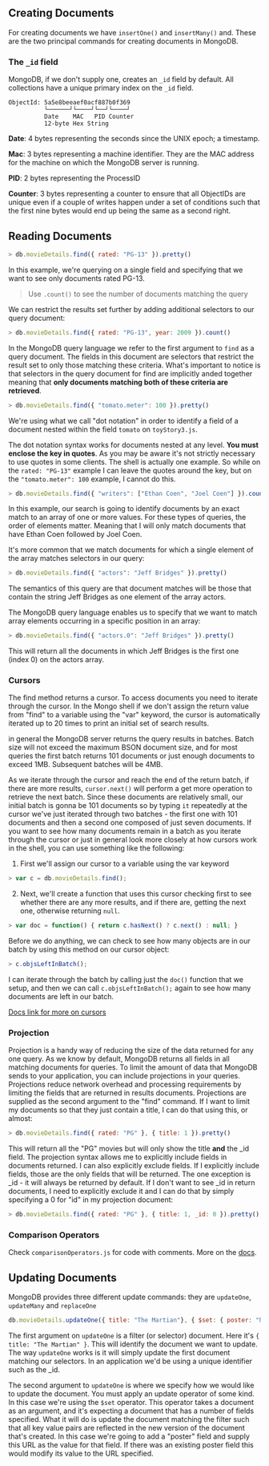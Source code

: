 ## Creating Documents

For creating documents we have `insertOne()` and `insertMany()` and. These are the two principal commands for creating documents in MongoDB. 

### The `_id` field

MongoDB, if we don't supply one, creates an `_id` field by
default. All collections have a unique primary index on the `_id` field. 

```
ObjectId: 5a5e8beeaef0acf887b0f369
          └──────┘└────┘└──┘└────┘
          Date    MAC   PID Counter
          12-byte Hex String
```
**Date**: 4 bytes representing the seconds since the UNIX epoch; a timestamp.

**Mac**: 3 bytes representing a machine identifier. They are the MAC address for the machine on which the
MongoDB server is running.

**PID**: 2 bytes representing the ProcessID

**Counter**: 3 bytes representing a counter to ensure that
all ObjectIDs are unique even if a couple of writes happen under a set of conditions such that the first nine bytes would end up being the same as a second right.

## Reading Documents

```javascript
> db.movieDetails.find({ rated: "PG-13" }).pretty()
```
In this example, we're querying on a single field and specifying that we want to see only documents rated PG-13.
 > Use `.count()` to see the number of documents matching the query
 
We can restrict the results set further by adding additional selectors to our query document:

```javascript
> db.movieDetails.find({ rated: "PG-13", year: 2009 }).count()
```
In the MongoDB query language we refer to the first argument
to `find` as a query document.
The fields in this document are selectors that restrict the result set to only those matching these criteria. What's important to notice is that selectors in the query document for find are implicitly anded together meaning that **only documents matching both of these criteria are
retrieved**.

```javascript
> db.movieDetails.find({ "tomato.meter": 100 }).pretty()
```
We're using what we call "dot notation" in order to identify a field of a document nested within the field `tomato` on `toyStory3.js`.

The dot notation syntax works for documents nested at any level. **You must enclose the key in quotes**. As you may be aware it's not strictly necessary to use quotes in some clients. The shell is actually one example. So
while on the `rated: "PG-13"` example I can leave the quotes around the key, but on the `"tomato.meter": 100` example, I cannot do this.

```javascript
> db.movieDetails.find({ "writers": ["Ethan Coen", "Joel Coen"] }).count()
```

In this example, our search is going to identify documents by an exact match to an array of one or more values. For these types of queries, the order of elements matter. Meaning that I will only match documents that have Ethan Coen followed by Joel Coen.

It's more common that we match documents for which a single element of the array matches selectors in our query:

```javascript
> db.movieDetails.find({ "actors": "Jeff Bridges" }).pretty()
```
The semantics of this query are that document matches will be those that contain the string Jeff Bridges as one element of the array actors.

The MongoDB query language enables us to specify that we want to match array elements occurring in a specific position in an array:

```javascript
> db.movieDetails.find({ "actors.0": "Jeff Bridges" }).pretty()
```

This will return all the documents in which Jeff Bridges is the first one (index 0) on the actors array.

### Cursors

The find method returns a cursor. To access documents you
need to iterate through the cursor. In the Mongo shell if we don't assign the return value from "find" to a variable using the "var" keyword, the cursor is automatically iterated up to 20 times to
print an initial set of search results.

in general the MongoDB server returns the query results in batches. Batch size will not exceed the maximum BSON document size, and for most queries the first batch returns 101 documents or just enough documents to exceed 1MB. Subsequent batches will be 4MB. 

As we iterate through the cursor and reach the end of the return batch, if there are more results, `cursor.next()` will perform a
get more operation to retrieve the next batch. Since these documents are relatively small, our initial batch is gonna be 101 documents so by typing `it` repeatedly at the cursor we've just
iterated through two batches - the first one with 101 documents and then a second one composed of just seven documents. If you want to see how many documents remain in a batch as you iterate through
the cursor or just in general look more closely at how cursors work in the shell, you can use something like the following:

1. First we'll assign our cursor to a variable using the var keyword

```javascript
> var c = db.movieDetails.find();
```
2. Next, we'll create a function that uses this cursor checking first to see whether there are any more results, and if there are, getting the next one, otherwise returning `null`.

```javascript
> var doc = function() { return c.hasNext() ? c.next() : null; }
```

Before we do anything, we can check to see how many objects are
in our batch by using this method on our cursor object:

```javascript
> c.objsLeftInBatch();
```

I can iterate through the batch by calling just the `doc()` function that we setup, and then we can call `c.objsLeftInBatch();`
again to see how many documents are left in our batch.

[Docs link for more on cursors](https://docs.mongodb.com/manual/reference/method/js-cursor/index.html)

### Projection

Projection is a handy way of reducing the size of the data returned
for any one query. As we know by default, MongoDB returns all fields in all matching documents for queries. To limit the amount of data that MongoDB sends to your application, you can include
projections in your queries. Projections reduce network overhead and processing requirements by limiting the fields that are returned in results documents. Projections are supplied as the second argument to the "find" command. If I want to limit my documents so that they just contain a title, I can do that using
this, or almost:

```javascript
> db.movieDetails.find({ rated: "PG" }, { title: 1 }).pretty()
``` 

This will return all the "PG" movies but will only show the title **and** the _id field. The projection syntax allows me to explicitly include fields in documents returned. I can also
explicitly exclude fields. If I explicitly include fields, those are the only fields that will be returned. The one exception is _id - it will always be returned by default. If I don't want to see
_id in return documents, I need to explicitly exclude it and I can do that by simply specifying a 0 for "id" in my projection document:

```javascript
> db.movieDetails.find({ rated: "PG" }, { title: 1, _id: 0 }).pretty()
``` 

### Comparison Operators

Check `comparisonOperators.js` for code with comments. More on the [docs](https://docs.mongodb.com/manual/reference/operator/query/).

## Updating Documents

MongoDB provides three different update commands: they are `updateOne`, `updateMany` and `replaceOne`

```javascript
db.movieDetails.updateOne({ title: "The Martian"}, { $set: { poster: "http://ia.media-imdb.com/images/M/MV5BMTc2MTQ3MDA1Nl5BMl5BanBnXkFtZTgwODA3OTI4NjE@._V1_SX300.jpg" }});
```

The first argument on `updateOne` is a filter (or selector) document. Here it's `{ title: "The Martian" }`. This will identify the document we want to update. The way `updateOne` works is it will simply update the first document matching our selectors. In an application we'd be using a unique identifier such as the _id.

The second argument to `updateOne` is where we specify how we would like to update the document. You must apply an update operator of some kind. In this case we're using the `$set` operator. This operator takes a document as an argument, and it's expecting a document that has a number of fields specified. What it will do is update the document matching the filter such that all key value pairs are reflected in the new version of the document that's created. In this case we're going to add a "poster" field and supply this URL as the value for that field. If there was an existing poster field this would modify its value to the URL specified.